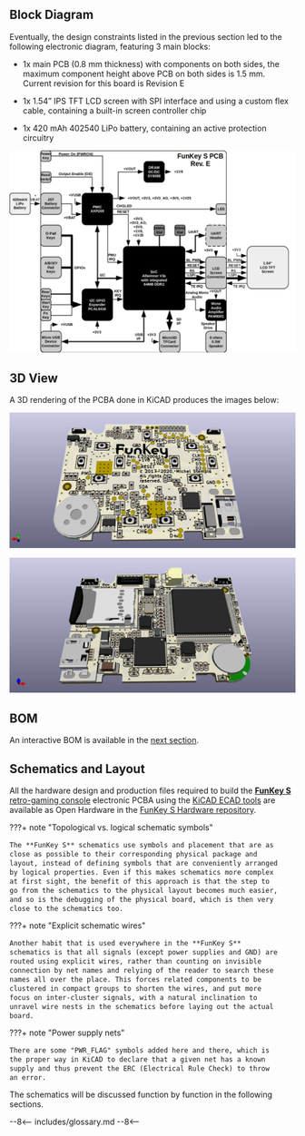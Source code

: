 
## Block Diagram

Eventually, the design constraints listed in the previous section led
to the following electronic diagram, featuring 3 main blocks:

 - 1x main PCB (0.8 mm thickness) with components on both sides, the
   maximum component height above PCB on both sides is 1.5 mm. Current
   revision for this board is Revision E

 - 1x 1.54” IPS TFT LCD screen with SPI interface and using a
   custom flex cable, containing a built-in screen controller chip

 - 1x 420 mAh 402540 LiPo battery, containing an active protection
   circuitry

![FunKey S Block Diagram](/assets/images/FunKey_S_Block_Diagram.png)

## 3D View

A 3D rendering of the PCBA done in KiCAD produces the images below:

![FunKey Top](/assets/images/FunKey_S_Top.png)

![FunKey Bottom](/assets/images/FunKey_S_Bottom.png)

## BOM

An interactive BOM is available in the [next section][4].

## Schematics and Layout

All the hardware design and production files required to build the
[**FunKey S** retro-gaming console][1] electronic PCBA using the
[KiCAD ECAD tools][2] are available as Open Hardware in the [FunKey S
Hardware repository][3].

???+ note "Topological vs. logical schematic symbols"

    The **FunKey S** schematics use symbols and placement that are as
    close as possible to their corresponding physical package and
    layout, instead of defining symbols that are conveniently arranged
    by logical properties. Even if this makes schematics more complex
    at first sight, the benefit of this approach is that the step to
    go from the schematics to the physical layout becomes much easier,
    and so is the debugging of the physical board, which is then very
    close to the schematics too.

???+ note "Explicit schematic wires"

    Another habit that is used everywhere in the **FunKey S**
    schematics is that all signals (except power supplies and GND) are
    routed using explicit wires, rather than counting on invisible
    connection by net names and relying of the reader to search these
    names all over the place. This forces related components to be
    clustered in compact groups to shorten the wires, and put more
    focus on inter-cluster signals, with a natural inclination to
    unravel wire nests in the schematics before laying out the actual
    board.

???+ note "Power supply nets"

    There are some "PWR_FLAG" symbols added here and there, which is
    the proper way in KiCAD to declare that a given net has a known
    supply and thus prevent the ERC (Electrical Rule Check) to throw
    an error.

The schematics will be discussed function by function in the following
sections.

[1]: https://www.funkey-project.com/
[2]: https://kicad.org/
[3]: https://github.com/FunKey-Project/FunKey-S-Hardware
[4]: https://htmlpreview.github.io/?https://github.com/FunKey-Project/FunKey-S-Hardware/blob/master/BOM/ibom.html

--8<--
includes/glossary.md
--8<--
